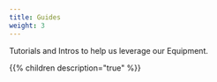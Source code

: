 ```yaml
---
title: Guides
weight: 3
---
```


Tutorials and Intros to help us leverage our Equipment.

{{% children description="true" %}}